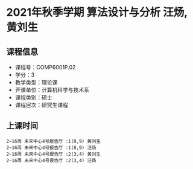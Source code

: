 # 2021年秋季学期 算法设计与分析 汪炀, 黄刘生






## 课程信息

- 课程号：COMP6001P.02
- 学分：3
- 教学类型：理论课
- 开课单位：计算机科学与技术系
- 课程类别：硕士
- 课程层次：研究生课程

## 上课时间

```
2~16周 未来中心4号报告厅 :1(8,9) 黄刘生
2~16周 未来中心4号报告厅 :1(8,9) 汪炀
2~16周 未来中心4号报告厅 :2(3,4) 黄刘生
2~16周 未来中心4号报告厅 :2(3,4) 汪炀
```

